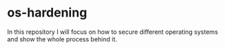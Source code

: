 # os-hardening
In this repository I will focus on how to secure different operating systems and show the whole process behind it.
